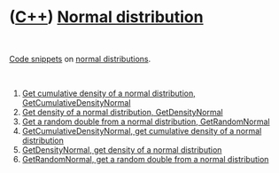 



 

 

 

 

 

([C++](Cpp.md)) [Normal distribution](CppNormalDistribution.md)
=================================================================

 

[Code snippets](CppCodeSnippets.md) on [normal
distributions](CppNormalDistribution.md).

 

1.  [Get cumulative density of a normal distribution,
    GetCumulativeDensityNormal](CppGetCumulativeDensityNormal.md)
2.  [Get density of a normal distribution,
    GetDensityNormal](CppGetDensityNormal.md)
3.  [Get a random double from a normal distribution,
    GetRandomNormal](CppGetRandomNormal.md)
4.  [GetCumulativeDensityNormal, get cumulative density of a normal
    distribution](CppGetCumulativeDensityNormal.md)
5.  [GetDensityNormal, get density of a normal
    distribution](CppGetDensityNormal.md)
6.  [GetRandomNormal, get a random double from a normal
    distribution](CppGetRandomNormal.md)

 

 

 

 

 





 




